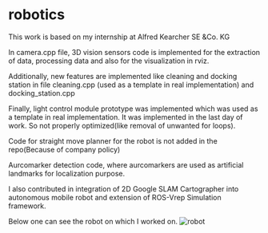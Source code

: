 # robotics
This work is based on my internship at Alfred Kearcher SE &Co. KG
 
In camera.cpp file, 3D vision sensors code is implemented for the extraction of data, processing data and also for the visualization in rviz.

Additionally, new features are implemented like cleaning and docking station in file cleaning.cpp (used as a template in real implementation) and docking_station.cpp

Finally, light control module prototype was implemented which was used as a template in real implementation. It was implemented in the last day of work. So not properly optimized(like removal of unwanted for loops).

Code for straight move planner for the robot is not added in the repo(Because of company policy)

Aurcomarker detection code, where aurcomarkers are used as artificial landmarks for localization purpose.

I also contributed in integration of 2D Google SLAM Cartographer into autonomous mobile robot and extension of ROS-Vrep Simulation framework. 

Below one can see the robot on which I worked on.
![robot](https://user-images.githubusercontent.com/64356491/robot.png)
